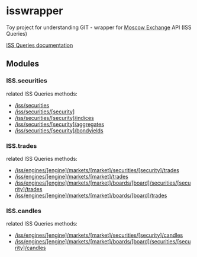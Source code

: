 # isswrapper
Toy project for understanding GIT - wrapper for [Moscow Exchange](http://moex.com)  API (ISS Queries)

[ISS Queries documentation](https://iss.moex.com/iss/reference)

## Modules

### ISS.securities
related ISS Queries methods:
- [/iss/securities](https://iss.moex.com/iss/reference/5)
- [/iss/securities/[security]](https://iss.moex.com/iss/reference/13)
- [/iss/securities/[security]/indices](https://iss.moex.com/iss/reference/160)
- [/iss/securities/[security]/aggregates](https://iss.moex.com/iss/reference/214)
- [/iss/securities/[security]/bondyields](https://iss.moex.com/iss/reference/713)

### ISS.trades
related ISS Queries methods:
- [/iss/engines/[engine]/markets/[market]/securities/[security]/trades](https://iss.moex.com/iss/reference/55)
- [/iss/engines/[engine]/markets/[market]/trades](https://iss.moex.com/iss/reference/35)
- [/iss/engines/[engine]/markets/[market]/boards/[board]/securities/[security]/trades](https://iss.moex.com/iss/reference/56)
- [/iss/engines/[engine]/markets/[market]/boards/[board]/trades](https://iss.moex.com/iss/reference/34)

### ISS.candles
related ISS Queries methods:
- [/iss/engines/[engine]/markets/[market]/securities/[security]/candles](https://iss.moex.com/iss/reference/155)
- [/iss/engines/[engine]/markets/[market]/boards/[board]/securities/[security]/candles](https://iss.moex.com/iss/reference/46)